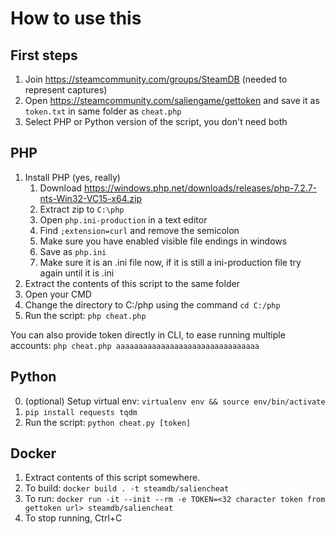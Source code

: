 # How to use this

## First steps

1. Join https://steamcommunity.com/groups/SteamDB (needed to represent captures)
2. Open https://steamcommunity.com/saliengame/gettoken and save it as `token.txt` in same folder as `cheat.php`
3. Select PHP or Python version of the script, you don't need both

## PHP

1. Install PHP (yes, really)
   1. Download https://windows.php.net/downloads/releases/php-7.2.7-nts-Win32-VC15-x64.zip
   2. Extract zip to `C:\php`
   3. Open `php.ini-production` in a text editor
   4. Find `;extension=curl` and remove the semicolon
   5. Make sure you have enabled visible file endings in windows
   6. Save as `php.ini`
   7. Make sure it is an .ini file now, if it is still a ini-production file try again until it is .ini
2. Extract the contents of this script to the same folder
3. Open your CMD
4. Change the directory to C:/php using the command `cd C:/php`
5. Run the script: `php cheat.php`

You can also provide token directly in CLI, to ease running multiple accounts: `php cheat.php aaaaaaaaaaaaaaaaaaaaaaaaaaaaaaaa`

## Python

0. (optional) Setup virtual env: `virtualenv env && source env/bin/activate`
1. `pip install requests tqdm`
2. Run the script: `python cheat.py [token]`

## Docker
1. Extract contents of this script somewhere.
2. To build: `docker build . -t steamdb/saliencheat`
3. To run: `docker run -it --init --rm -e TOKEN=<32 character token from gettoken url> steamdb/saliencheat`
4. To stop running, Ctrl+C
